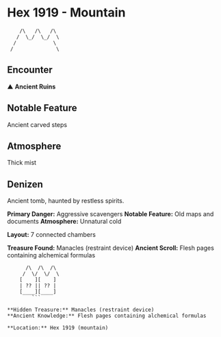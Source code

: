 # Hex 1919 - Mountain
```
    /\   /\   /\
   /  \_/  \_/  \
  /            \
 /              \
```

## Encounter

▲ **Ancient Ruins**

## Notable Feature

Ancient carved steps

## Atmosphere

Thick mist

## Denizen

Ancient tomb, haunted by restless spirits.

**Primary Danger:** Aggressive scavengers
**Notable Feature:** Old maps and documents
**Atmosphere:** Unnatural cold

**Layout:** 7 connected chambers

**Treasure Found:** Manacles (restraint device)
**Ancient Scroll:** Flesh pages containing alchemical formulas


```
      /\  /\  /\
     /  \/  \/  \
    [    ][    ]
    | ?? || ?? |
    [____][____]
        ```

**Hidden Treasure:** Manacles (restraint device)
**Ancient Knowledge:** Flesh pages containing alchemical formulas

**Location:** Hex 1919 (mountain)
